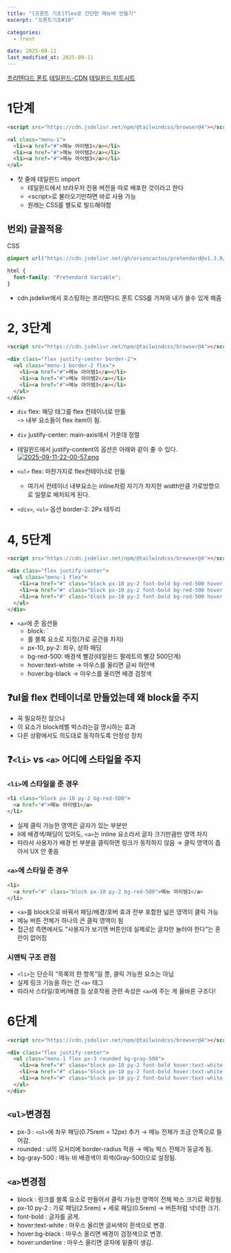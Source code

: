 ```yaml
---
title: "[프론트 기초]flex로 간단한 메뉴바 만들기"
excerpt: "프론트기초#10"

categories:
  - front

date: 2025-09-11
last_modified_at: 2025-09-11
---
```


[프리텐다드 폰트](https://noonnu.cc/font_page/694)
[테일윈드-CDN](https://tailwindcss.com/docs/installation/play-cdn)
[테일윈드 치트시트](https://nerdcave.com/tailwind-cheat-sheet)

# 1단계

```html
<script src="https://cdn.jsdelivr.net/npm/@tailwindcss/browser@4"></script>

<ul class="menu-1">
  <li><a href="#">메뉴 아이템1</a></li>
  <li><a href="#">메뉴 아이템2</a></li>
  <li><a href="#">메뉴 아이템3</a></li>
</ul>
```
- 첫 줄에 테일윈드 import
  - 테일윈드에서 브라우저 전용 버전을 따로 배포한 것이라고 한다
  - \<script>로 불러오기만하면 바로 사용 가능
  - 원래는 CSS를 별도로 빌드해야함


## 번외) 글꼴적용

CSS
```css
@import url("https://cdn.jsdelivr.net/gh/orioncactus/pretendard@v1.3.9/dist/web/variable/pretendardvariable-dynamic-subset.min.css");

html {
  font-family: "Pretendard Variable";
}
```
- cdn.jsdelivr에서 호스팅하는 프리텐다드 폰트 CSS를 가져와 내가 쓸수 있게 해줌


# 2, 3단계

```html
<script src="https://cdn.jsdelivr.net/npm/@tailwindcss/browser@4"></script>

<div class="flex justify-center border-2">
  <ul class="menu-1 border-2 flex">
    <li><a href="#">메뉴 아이템1</a></li>
    <li><a href="#">메뉴 아이템2</a></li>
    <li><a href="#">메뉴 아이템3</a></li>
  </ul>
</div>
```

- `div` flex: 해당 태그를 flex 컨테이너로 만듦<br/>
-> 내부 요소들이 flex item이 됨.
- `div` justify-center: main-axis에서 가운데 정렬

- 테일윈드에서 justify-content의 옵션은 아래와 같이 줄 수 있다.
[![2025-09-11-22-00-57.png](https://i.postimg.cc/sXfDd9vW/2025-09-11-22-00-57.png)](https://postimg.cc/FfqQ0SbF)


- `<ul>` flex: 마찬가지로 flex컨테이너로 만듦
  - 여기서 컨테이너 내부요소는 inline처럼 자기가 차지한 width만큼 가로방향으로 일렬로 배치되게 된다.

- `<div>`, `<ul>` 옵션 border-2: 2Px 테두리 

# 4, 5단계

```html
<script src="https://cdn.jsdelivr.net/npm/@tailwindcss/browser@4"></script>

<div class="flex justify-center">
  <ul class="menu-1 flex">
    <li><a href="#" class="block px-10 py-2 font-bold bg-red-500 hover:text-white hover:bg-black">메뉴 아이템1</a></li>
    <li><a href="#" class="block px-10 py-2 font-bold bg-red-500 hover:text-white hover:bg-black">메뉴 아이템2</a></li>
    <li><a href="#" class="block px-10 py-2 font-bold bg-red-500 hover:text-white hover:bg-black">메뉴 아이템3</a></li>
  </ul>
</div>
```
- `<a>`에 준 옵션들
  - block: `<li>를 블록 요소로 지정(가로 공간을 차지)
  - px-10, py-2: 좌우, 상하 패딩
  - bg-red-500: 배경색 빨강(테일윈드 팔레트의 빨강 500단계)
  - hover:text-white -> 마우스를 올리면 글씨 하얀색
  - hover:bg-black -> 마우스를 올리면 배경 검정색

## ❓ul을 flex 컨테이너로 만들었는데 왜 block을 주지
  - 꼭 필요하진 않으나
  - 이 요소가 block레벨 박스라는걸 명시하는 효과
  - 다른 상황에서도 의도대로 동작하도록 안정성 장치

## ❓`<li>` vs `<a>` 어디에 스타일을 주지

### `<li>`에 스타일을 준 경우
```html
<li class="block px-10 py-2 bg-red-500">
  <a href="#">메뉴 아이템1</a>
</li>
```
- 실제 클릭 가능한 영역은 글자가 있는 부분만
- li에 배경색/패딩이 있어도, `<a>`는 inline 요소라서 글자 크기만큼만 영역 차지
- 따라서 사용자가 배경 빈 부분을 클릭하면 링크가 동작하지 않음 → 클릭 영역이 좁아서 UX 안 좋음

### `<a>`에 스타일 준 경우

```html
<li>
  <a href="#" class="block px-10 py-2 bg-red-500">메뉴 아이템1</a>
</li>
```
- `<a>`를 block으로 바꿔서 패딩/배경/호버 효과 전부 포함한 넓은 영역이 클릭 가능
- 메뉴 버튼 전체가 하나의 큰 클릭 영역이 됨
- 접근성 측면에서도 “사용자가 보기엔 버튼인데 실제로는 글자만 눌러야 한다”는 혼란이 없어짐

### 시멘틱 구조 관점

- `<li>`는 단순히 “목록의 한 항목”일 뿐, 클릭 가능한 요소는 아님
- 실제 링크 기능을 하는 건 `<a>` 태그
- 따라서 스타일/호버/배경 등 상호작용 관련 속성은 `<a>`에 주는 게 올바른 구조다!

# 6단계

```html
<script src="https://cdn.jsdelivr.net/npm/@tailwindcss/browser@4"></script>

<div class="flex justify-center">
  <ul class="menu-1 flex px-3 rounded bg-gray-500">
    <li><a href="#" class="block px-10 py-2 font-bold hover:text-white hover:bg-black hover:underline">메뉴 아이템1</a></li>
    <li><a href="#" class="block px-10 py-2 font-bold hover:text-white hover:bg-black hover:underline">메뉴 아이템2</a></li>
    <li><a href="#" class="block px-10 py-2 font-bold hover:text-white hover:bg-black hover:underline">메뉴 아이템3</a></li>
  </ul>
</div>
```

## `<ul>`변경점
-	px-3 : `<ul>`에 좌우 패딩(0.75rem = 12px) 추가 → 메뉴 전체가 조금 안쪽으로 들어감.
-	rounded : ul의 모서리에 border-radius 적용 → 메뉴 박스 전체가 둥글게 됨.
-	bg-gray-500 : 메뉴 바 배경색이 회색(Gray-500)으로 설정됨.

## `<a>`변경점

-	block : 링크를 블록 요소로 만들어서 클릭 가능한 영역이 전체 박스 크기로 확장됨.
-	px-10 py-2 : 가로 패딩(2.5rem) + 세로 패딩(0.5rem) → 버튼처럼 넉넉한 크기.
-	font-bold : 글자를 굵게.
-	hover:text-white : 마우스 올리면 글씨색이 흰색으로 변경.
-	hover:bg-black : 마우스 올리면 배경이 검정색으로 변경.
-	hover:underline : 마우스 올리면 글자에 밑줄이 생김.